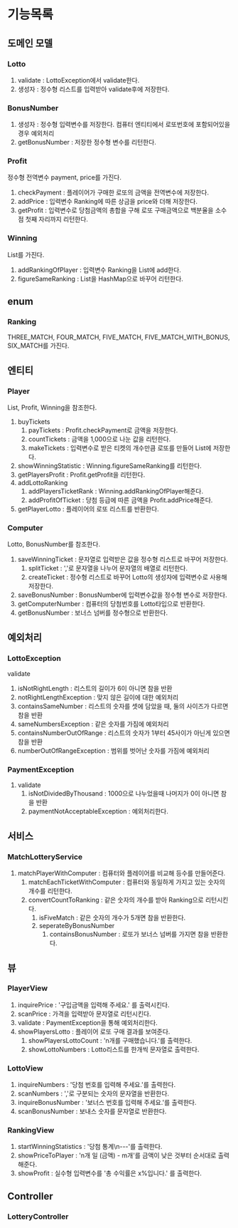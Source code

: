 # 기능목록
## 도메인 모델
### Lotto
1. validate : LottoException에서 validate한다. 
2. 생성자 : 정수형 리스트를 입력받아 validate후에 저장한다.

### BonusNumber
1. 생성자 : 정수형 입력변수를 저장한다. 컴퓨터 엔티티에서 로또번호에 포함되어있을 경우 예외처리
2. getBonusNumber : 저장한 정수형 변수를 리턴한다. 

### Profit
정수형 전역변수 payment, price를 가진다. 
1. checkPayment : 플레이어가 구매한 로또의 금액을 전역변수에 저장한다. 
2. addPrice : 입력변수 Ranking에 따른 상금을 price와 더해 저장한다.
3. getProfit : 입력변수로 당첨금액의 총합을 구해 로또 구매금액으로 백분율을 소수점 첫째 자리까지 리턴한다. 

### Winning
List<Ranking>를 가진다. 
1. addRankingOfPlayer : 입력변수 Ranking을 List<Ranking>에 add한다. 
2. figureSameRanking : List<Ranking>을 HashMap으로 바꾸어 리턴한다. 

## enum
### Ranking
THREE_MATCH, FOUR_MATCH, FIVE_MATCH, FIVE_MATCH_WITH_BONUS, SIX_MATCH를 가진다.

## 엔티티
### Player
List<Lotto>, Profit, Winning을 참조한다. 
1. buyTickets
   1. payTickets : Profit.checkPayment로 금액을 저장한다. 
   2. countTickets : 금액을 1,000으로 나눈 값을 리턴한다. 
   3. makeTickets : 입력변수로 받은 티켓의 개수만큼 로또를 만들어 List<Lotto>에 저장한다. 
2. showWinningStatistic : Winning.figureSameRanking를 리턴한다. 
3. getPlayersProfit : Profit.getProfit을 리턴한다. 
4. addLottoRanking
   1. addPlayersTicketRank : Winning.addRankingOfPlayer해준다. 
   2. addProfitOfTicket : 당첨 등급에 따른 금액을 Profit.addPrice해준다. 
5. getPlayerLotto : 플레이어의 로또 리스트를 반환한다. 

### Computer
Lotto, BonusNumber를 참조한다. 
1. saveWinningTicket : 문자열로 입력받은 값을 정수형 리스트로 바꾸어 저장한다. 
   1. splitTicket : ','로 문자열을 나누어 문자열의 배열로 리턴한다. 
   2. createTicket : 정수형 리스트로 바꾸어 Lotto의 생성자에 입력변수로 사용해 저장한다. 
2. saveBonusNumber : BonusNumber에 입력변수값을 정수형 변수로 저장한다. 
3. getComputerNumber : 컴퓨터의 당첨번호를 Lotto타입으로 반환한다. 
4. getBonusNumber : 보너스 넘버를 정수형으로 반환한다. 

## 예외처리
### LottoException
validate
1. isNotRightLength : 리스트의 길이가 6이 아니면 참을 반환
2. notRightLengthException : 맞지 않은 길이에 대한 예외처리
3. containsSameNumber : 리스트의 숫자를 셋에 담았을 때, 둘의 사이즈가 다르면 참을 반환
4. sameNumbersException : 같은 숫자를 가짐에 예외처리
5. containsNumberOutOfRange : 리스트의 숫자가 1부터 45사이가 아닌게 있으면 참을 반환
6. numberOutOfRangeException : 범위를 벗어난 숫자를 가짐에 예외처리

### PaymentException
1. validate
   1. isNotDividedByThousand : 1000으로 나누었을때 나머지가 0이 아니면 참을 반환
   2. paymentNotAcceptableException : 예외처리한다. 

## 서비스
### MatchLotteryService
1. matchPlayerWithComputer : 컴퓨터와 플레이어를 비교해 등수를 만들어준다. 
   1. matchEachTicketWithComputer : 컴퓨터와 동일하게 가지고 있는 숫자의 개수를 리턴한다.
   2. convertCountToRanking : 같은 숫자의 개수를 받아 Ranking으로 리턴시킨다. 
      1. isFiveMatch : 같은 숫자의 개수가 5개면 참을 반환한다. 
      2. seperateByBonusNumber
         1. containsBonusNumber : 로또가 보너스 넘버를 가지면 참을 반환한다.

## 뷰
### PlayerView
1. inquirePrice : '구입금액을 입력해 주세요.' 를 출력시킨다. 
2. scanPrice : 가격을 입력받아 문자열로 리턴시킨다.
3. validate : PaymentException을 통해 예외처리한다. 
4. showPlayersLotto : 플레이어 로또 구매 결과를 보여준다. 
   1. showPlayersLottoCount : 'n개를 구매했습니다.'를 출력한다. 
   2. showLottoNumbers : Lotto리스트를 한개씩 문자열로 출력한다. 

### LottoView
1. inquireNumbers : '당첨 번호를 입력해 주세요.'를 출력한다. 
2. scanNumbers : ','로 구분되는 숫자의 문자열을 반환한다. 
3. inquireBonusNumber : '보너스 번호를 입력해 주세요.'를 출력한다. 
4. scanBonusNumber : 보내스 숫자를 문자열로 반환한다.

### RankingView
1. startWinningStatistics : '당첨 통계\n---'를 출력한다. 
2. showPriceToPlayer : 'n개 일 (금액) - m개'를 금액이 낮은 것부터 순서대로 출력해준다.
3. showProfit : 실수형 입력변수를 '총 수익률은 x%입니다.' 를 출력한다. 

## Controller
### LotteryController